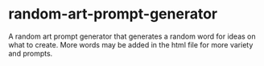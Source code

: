 # random-art-prompt-generator

A random art prompt generator that generates a random word for ideas on what to create. More words may be added in the html file for more variety and prompts.
